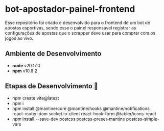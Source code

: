 # bot-apostador-painel-frontend

Esse repositório foi criado e desenvolvido para o frontend de um bot de apostas esportivas, sendo esse o painel responsavel registrar as configurações de apostas que o scrapper deve usar para comprar com os jogos ao vivo.

## Ambiente de Desenvolvimento

- **node** v20.17.0
- **npm** v10.8.2

## Etapas de Desenvolvimento 🎯

- npm create vite@latest
- npm i
- npm install @mantine/core @mantine/hooks @mantine/notifications react-router-dom socket.io-client react-hook-form @tabler/icons-react
- npm install --save-dev postcss postcss-preset-mantine postcss-simple-vars
